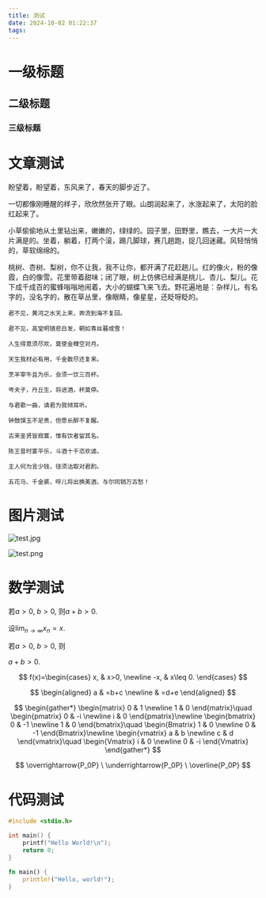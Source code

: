 ```yaml
---
title: 测试
date: 2024-10-02 01:22:37
tags: 
---
```


# 一级标题
## 二级标题
### 三级标题

# 文章测试

盼望着，盼望着，东风来了，春天的脚步近了。

一切都像刚睡醒的样子，欣欣然张开了眼。山朗润起来了，水涨起来了，太阳的脸红起来了。

小草偷偷地从土里钻出来，嫩嫩的，绿绿的。园子里，田野里，瞧去，一大片一大片满是的。坐着，躺着，打两个滚，踢几脚球，赛几趟跑，捉几回迷藏。风轻悄悄的，草软绵绵的。

桃树、杏树、梨树，你不让我，我不让你，都开满了花赶趟儿。红的像火，粉的像霞，白的像雪。花里带着甜味；闭了眼，树上仿佛已经满是桃儿、杏儿、梨儿。花下成千成百的蜜蜂嗡嗡地闹着，大小的蝴蝶飞来飞去。野花遍地是：杂样儿，有名字的，没名字的，散在草丛里，像眼睛，像星星，还眨呀眨的。

    君不见，黄河之水天上来，奔流到海不复回。

    君不见，高堂明镜悲白发，朝如青丝暮成雪！

    人生得意须尽欢，莫使金樽空对月。

    天生我材必有用，千金散尽还复来。

    烹羊宰牛且为乐，会须一饮三百杯。

    岑夫子，丹丘生，将进酒，杯莫停。

    与君歌一曲，请君为我倾耳听。

    钟鼓馔玉不足贵，但愿长醉不复醒。

    古来圣贤皆寂寞，惟有饮者留其名。

    陈王昔时宴平乐，斗酒十千恣欢谑。

    主人何为言少钱，径须沽取对君酌。

    五花马、千金裘，呼儿将出换美酒，与尔同销万古愁！

# 图片测试

![test.jpg](test.jpg)

![test.png](test.png)

# 数学测试

若$a>0$, $b>0$, 则$a+b>0$.

设$\displaystyle\lim_{n\to\infty}x_n=x$.

若$a>0$, $b>0$, 则

$a+b>0$.

$$
f(x)=\begin{cases}
    x, & x>0, \newline
    -x, & x\leq 0.
\end{cases}
$$

$$
\begin{aligned}
a & =b+c \newline
& =d+e
\end{aligned}
$$

$$
\begin{gather*}
\begin{matrix} 0 & 1 \newline 1 & 0 \end{matrix}\quad
\begin{pmatrix} 0 & -i \newline i & 0 \end{pmatrix}\newline
\begin{bmatrix} 0 & -1 \newline 1 & 0 \end{bmatrix}\quad
\begin{Bmatrix} 1 & 0 \newline 0 & -1 \end{Bmatrix}\newline
\begin{vmatrix} a & b \newline c & d \end{vmatrix}\quad
\begin{Vmatrix} i & 0 \newline 0 & -i \end{Vmatrix}
\end{gather*}
$$

$$
\overrightarrow{P_0P} \ \underrightarrow{P_0P} \ \overline{P_0P}
$$

# 代码测试

```c
#include <stdio.h>

int main() {
    printf("Hello World!\n");
    return 0;
}
```

```rust
fn main() {
    println!("Hello, world!");
}
```